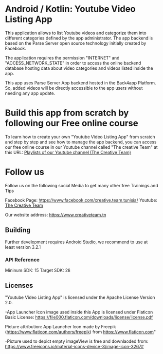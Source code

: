 # Android / Kotlin: Youtube Video Listing App

This application allows to list Youtube videos and categorize them into different categories defined by the app administrator. 
The app backend is based on the Parse Server open source technology initially created by Facebook.


The application requires the permission "INTERNET" and "ACCESS_NETWORK_STATE" in order to access the online backend database hosting data about video categories and videos listed inside the app.

This app uses Parse Server App backend hosted in the Back4app Platform.
So, added videos will be directly accessible to the app users without needing any app update.

# Build this app from scratch by following our Free online course
To learn how to create your own "Youtube Video Listing App" from scratch and step by step and see how to manage the app backend, you can access our free online course in our Youtube channel called "The creative Team" at this URL: 
<a href="https://www.youtube.com/channel/UCAXveSJOkPRjy77R6xT64kA/playlists?view_as=subscriber"> Playlists of our Youtube channel (The Creative Team)</a>

# Follow us

Follow us on the following social Media to get many other free Trainings and Tips

Facebook Page: https://www.facebook.com/creative.team.tunisia/
Youtube: <a href="https://www.youtube.com/channel/UCAXveSJOkPRjy77R6xT64kA/featured?view_as=subscriber"> The Creative Team </a>

Our website address: https://www.creativeteam.tn


## Building

Further development requires Android Studio, we recommend to use at least version 3.2.1
 
### API Reference

Mininum SDK: 15
Target SDK: 28 

## Licenses

"Youtube Video Listing App" is licensed under the Apache License Version 2.0.  

-App Launcher Icon image used inside this App is licensed under Flaticon Basic License: https://file000.flaticon.com/downloads/license/license.pdf

Picture attribution: App Launcher Icon made by Freepik (https://www.flaticon.com/authors/freepik) from https://www.flaticon.com"

-Picture used to depict empty imageView is free and downlaoded from: https://www.freeicons.io/material-icons-device-3/image-icon-3267#

